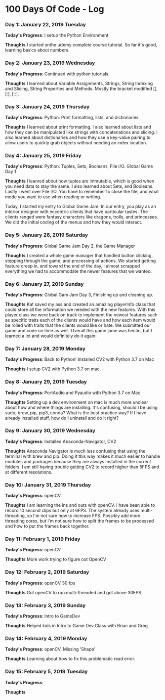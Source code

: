 # 100 Days Of Code - Log

### Day 1: January 22, 2019 Tuesday

**Today's Progress**: I setup the Python Environment.

**Thoughts** I started onthe udemy complete course tutorial. So far it's good, learning basics about numbers.

### Day 2: January 23, 2019 Wednesday

**Today's Progress**: Continued with python tutorials. 

**Thoughts** I learned about Variable Assignments, Strings, String Indexing and Slicing, String Properties and Methods. Mostly the bracket modified [], [:], [::].

### Day 3: January 24, 2019 Thursday

**Today's Progress**: Python: Print formatting, lists, and dictionaries 

**Thoughts** I learned about print formatting. I also learned about lists and how they can be manipulated like strings with concatenations and slicing. I also learned about dictionaries and how they use a key-value pairing to allow users to quickly grab objects without needing an index location.

### Day 4: January 25, 2019 Friday

**Today's Progress**: Python: Tuples, Sets, Booleans, File I/O. Global Game Day 1

**Thoughts** I leanred about how tuples are immutable, which is good when you need data to stay the same. I also learned about Sets, and Booleans. Lastly I went over File I/O. You have to remember to close the file, and what mode you want to use when reading or writing.

Today, I started my entry to Global Game Jam. In our entry, you play as an interior designer with eccentric clients that have particular tastes. The clients ranged were fantasy characters like dragons, trolls, and princesses. We did the initial coding of the menus and how they would interact.

### Day 5: January 26, 2019 Saturday

**Today's Progress**: Global Game Jam Day 2, the Game Manager

**Thoughts** I created a whole game manager that handled button clicking, stepping through the game, and processing of actions. We started getting feature creep in, and toward the end of the day, I almost scrapped everything we had to accommodate the newer features that we wanted.

### Day 6: January 27, 2019 Sunday

**Today's Progress**: Global Gam Jam Day 3, Finishing up and cleaning up.

**Thoughts** Kat saved my ass and created an amazing playerInfo class that could store all the information we needed with the new features. With this player class we were back on track to implement the newest features such as specific traits each of the clients would have and how each item would be rolled with traits that the clients would like or hate. We submitted our game and code on time as well. Overall this game jame was hectic, but I learned a lot and would definitely do it again.

### Day 7: January 28, 2019 Monday

**Today's Progress**: Back to Python! Installed CV2 with Python 3.7 on Mac

**Thoughts** 
I setup CV2 with Python 3.7 on mac.

### Day 8: January 29, 2019 Tuesday

**Today's Progress**: PortAudio and Pyaudio with Python 3.7 on Mac

**Thoughts** 
Setting up a dev environment on mac is much more unclear about how and where things are installing. It's confusing, should I be using sudo, brew, pip, pip3, conda? What is the best practice way? If I have already installed stuff, how do I uninstall and do it right?

### Day 9: January 30, 2019 Wednesday

**Today's Progress**: Installed Anaconda-Navigator, CV2

**Thoughts** 
Anaconda Navigator is much less confusing that using the terminal with brew and pip. Doing it this way makes it much easier to handle modules and packages because they are always installed in the correct folders. I am still having trouble getting CV2 to record higher than 5FPS and at different resolutions.

### Day 10: January 31, 2019 Thursday

**Today's Progress**: openCV

**Thoughts** 
I am learning the ins and outs with openCV. I have been able to record 10 second clips but only at 6FPS. The system already uses multi-threading, so I'm not sure how to increase FPS. Possibly add more threading cores, but I'm not sure how to split the frames to be processed and how to put the frames back together.

### Day 11: February 1, 2019 Friday

**Today's Progress**: openCV

**Thoughts** 
More work trying to figure out OpenCV

### Day 12: February 2, 2019 Saturday

**Today's Progress**: openCV 30 fps

**Thoughts**
Got openCV to run multi-threaded and got above 30FPS

### Day 13: February 3, 2019 Sunday

**Today's Progress**: Intro to GameDev

**Thoughts** 
Helped kids in Intro to Game Dev Class with Brian and Greg

### Day 14: February 4, 2019 Monday

**Today's Progress**: openCV, Missing 'Shape'

**Thoughts** 
Learning about how to fix this problematic read error.

### Day 15: February 5, 2019 Tuesday

**Today's Progress**: 

**Thoughts** 

